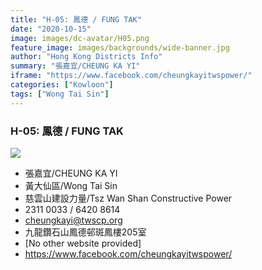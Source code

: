 ```yaml
---
title: "H-05: 鳳德 / FUNG TAK"
date: "2020-10-15"
image: images/dc-avatar/H05.png
feature_image: images/backgrounds/wide-banner.jpg
author: "Hong Kong Districts Info"
summary: "張嘉宜/CHEUNG KA YI"
iframe: "https://www.facebook.com/cheungkayitwspower/"
categories: ["Kowloon"]
tags: ["Wong Tai Sin"]
---
```


### H-05: 鳳德 / FUNG TAK  
![](/images/dc-avatar/H05.png)  

 - 張嘉宜/CHEUNG KA YI  
 - 黃大仙區/Wong Tai Sin  
 - 慈雲山建設力量/Tsz Wan Shan Constructive Power  
 - 2311 0033 / 6420 8614  
 - cheungkayi@twscp.org  
 - 九龍鑽石山鳳德邨斑鳳樓205室  
 - [No other website provided]  
 - https://www.facebook.com/cheungkayitwspower/
